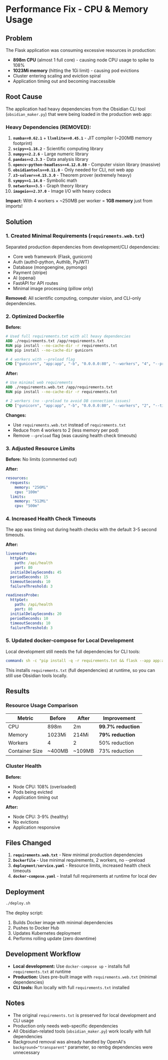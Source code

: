 # Performance Fix - CPU & Memory Usage

## Problem

The Flask application was consuming excessive resources in production:
- **898m CPU** (almost 1 full core) - causing node CPU usage to spike to 108%
- **1023Mi memory** (hitting the 1Gi limit) - causing pod evictions
- Cluster entering scaling and eviction spiral
- Application timing out and becoming inaccessible

## Root Cause

The application had heavy dependencies from the Obsidian CLI tool (`obsidian_maker.py`) that were being loaded in the production web app:

### Heavy Dependencies (REMOVED):
1. **`numba==0.62.1`** + **`llvmlite==0.45.1`** - JIT compiler (~200MB memory footprint)
2. **`scipy==1.16.2`** - Scientific computing library
3. **`numpy==2.2.6`** - Large numeric library
4. **`pandas==2.3.3`** - Data analysis library
5. **`opencv-python-headless==4.12.0.88`** - Computer vision library (massive)
6. **`obsidiantools==0.11.0`** - Only needed for CLI, not web app
7. **`z3-solver==4.15.3.0`** - Theorem prover (extremely heavy)
8. **`sympy==1.14.0`** - Symbolic math
9. **`networkx==3.5`** - Graph theory library
10. **`imageio==2.37.0`** - Image I/O with heavy codecs

**Impact:** With 4 workers × ~250MB per worker = **1GB memory** just from imports!

## Solution

### 1. Created Minimal Requirements (`requirements.web.txt`)

Separated production dependencies from development/CLI dependencies:
- Core web framework (Flask, gunicorn)
- Auth (auth0-python, Authlib, PyJWT)
- Database (mongoengine, pymongo)
- Payment (stripe)
- AI (openai)
- FastAPI for API routes
- Minimal image processing (pillow only)

**Removed:** All scientific computing, computer vision, and CLI-only dependencies.

### 2. Optimized Dockerfile

**Before:**
```dockerfile
# Used full requirements.txt with all heavy dependencies
ADD ./requirements.txt /app/requirements.txt
RUN pip install --no-cache-dir -r requirements.txt
RUN pip install --no-cache-dir gunicorn

# 4 workers with --preload flag
CMD ["gunicorn", "app:app", "-b", "0.0.0.0:80", "--workers", "4", "--preload", "--timeout", "120"]
```

**After:**
```dockerfile
# Use minimal web requirements
ADD ./requirements.web.txt /app/requirements.txt
RUN pip install --no-cache-dir -r requirements.txt

# 2 workers (no --preload to avoid DB connection issues)
CMD ["gunicorn", "app:app", "-b", "0.0.0.0:80", "--workers", "2", "--timeout", "120"]
```

**Changes:**
- Use `requirements.web.txt` instead of `requirements.txt`
- Reduce from 4 workers to 2 (less memory per pod)
- Remove `--preload` flag (was causing health check timeouts)

### 3. Adjusted Resource Limits

**Before:** No limits (commented out)

**After:**
```yaml
resources:
  requests:
    memory: "256Mi"
    cpu: "100m"
  limits:
    memory: "512Mi"
    cpu: "500m"
```

### 4. Increased Health Check Timeouts

The app was timing out during health checks with the default 3-5 second timeouts.

**After:**
```yaml
livenessProbe:
  httpGet:
    path: /api/health
    port: 80
  initialDelaySeconds: 45
  periodSeconds: 15
  timeoutSeconds: 10
  failureThreshold: 3

readinessProbe:
  httpGet:
    path: /api/health
    port: 80
  initialDelaySeconds: 20
  periodSeconds: 10
  timeoutSeconds: 10
  failureThreshold: 3
```

### 5. Updated docker-compose for Local Development

Local development still needs the full dependencies for CLI tools:

```yaml
command: sh -c "pip install -q -r requirements.txt && flask --app app:app --debug run --host 0.0.0.0 --port 80"
```

This installs `requirements.txt` (full dependencies) at runtime, so you can still use Obsidian tools locally.

## Results

### Resource Usage Comparison

| Metric | Before | After | Improvement |
|--------|--------|-------|-------------|
| CPU | 898m | 2m | **99.7% reduction** |
| Memory | 1023Mi | 214Mi | **79% reduction** |
| Workers | 4 | 2 | 50% reduction |
| Container Size | ~400MB | ~109MB | 73% reduction |

### Cluster Health

**Before:**
- Node CPU: 108% (overloaded)
- Pods being evicted
- Application timing out

**After:**
- Node CPU: 3-9% (healthy)
- No evictions
- Application responsive

## Files Changed

1. **`requirements.web.txt`** - New minimal production dependencies
2. **`Dockerfile`** - Use minimal requirements, 2 workers, no --preload
3. **`deployment/service.yaml`** - Resource limits, increased health check timeouts
4. **`docker-compose.yaml`** - Install full requirements at runtime for local dev

## Deployment

```bash
./deploy.sh
```

The deploy script:
1. Builds Docker image with minimal dependencies
2. Pushes to Docker Hub
3. Updates Kubernetes deployment
4. Performs rolling update (zero downtime)

## Development Workflow

- **Local development:** Use `docker-compose up` - installs full `requirements.txt` at runtime
- **Production:** Uses pre-built image with `requirements.web.txt` (minimal dependencies)
- **CLI tools:** Run locally with full `requirements.txt` installed

## Notes

- The original `requirements.txt` is preserved for local development and CLI usage
- Production only needs web-specific dependencies
- All Obsidian-related tools (`obsidian_maker.py`) work locally with full dependencies
- Background removal was already handled by OpenAI's `background="transparent"` parameter, so rembg dependencies were unnecessary
